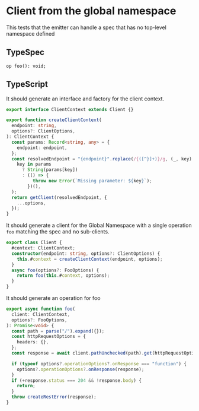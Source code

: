 # Client from the global namespace

This tests that the emitter can handle a spec that has no top-level namespace defined

## TypeSpec

```tsp
op foo(): void;
```

## TypeScript

It should generate an interface and factory for the client context.

```ts src/api/clientContext.ts interface ClientContext
export interface ClientContext extends Client {}
```

```ts src/api/clientContext.ts function createClientContext
export function createClientContext(
  endpoint: string,
  options?: ClientOptions,
): ClientContext {
  const params: Record<string, any> = {
    endpoint: endpoint,
  };
  const resolvedEndpoint = "{endpoint}".replace(/{([^}]+)}/g, (_, key) =>
    key in params
      ? String(params[key])
      : (() => {
          throw new Error(`Missing parameter: ${key}`);
        })(),
  );
  return getClient(resolvedEndpoint, {
    ...options,
  });
}
```

It should generate a client for the Global Namespace with a single operation `foo` matching the spec and no sub-clients.

```ts src/client.ts class Client
export class Client {
  #context: ClientContext;
  constructor(endpoint: string, options?: ClientOptions) {
    this.#context = createClientContext(endpoint, options);
  }
  async foo(options?: FooOptions) {
    return foo(this.#context, options);
  }
}
```

It should generate an operation for foo

```ts src/api/clientOperations.ts function foo
export async function foo(
  client: ClientContext,
  options?: FooOptions,
): Promise<void> {
  const path = parse("/").expand({});
  const httpRequestOptions = {
    headers: {},
  };
  const response = await client.pathUnchecked(path).get(httpRequestOptions);

  if (typeof options?.operationOptions?.onResponse === "function") {
    options?.operationOptions?.onResponse(response);
  }
  if (+response.status === 204 && !response.body) {
    return;
  }
  throw createRestError(response);
}
```
